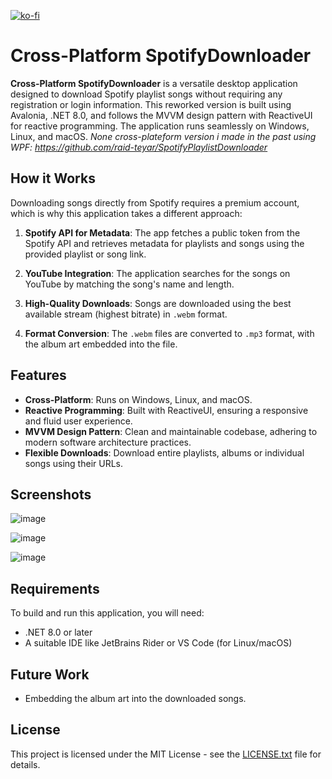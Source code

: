[![ko-fi](https://ko-fi.com/img/githubbutton_sm.svg)](https://ko-fi.com/O5O013MET3)
# Cross-Platform SpotifyDownloader

**Cross-Platform SpotifyDownloader** is a versatile desktop application designed to download Spotify playlist songs without requiring any registration or login information. This reworked version is built using Avalonia, .NET 8.0, and follows the MVVM design pattern with ReactiveUI for reactive programming. The application runs seamlessly on Windows, Linux, and macOS.
*None cross-plateform version i made in the past using WPF: https://github.com/raid-teyar/SpotifyPlaylistDownloader*

## How it Works

Downloading songs directly from Spotify requires a premium account, which is why this application takes a different approach:

1. **Spotify API for Metadata**: The app fetches a public token from the Spotify API and retrieves metadata for playlists and songs using the provided playlist or song link.

2. **YouTube Integration**: The application searches for the songs on YouTube by matching the song's name and length.

3. **High-Quality Downloads**: Songs are downloaded using the best available stream (highest bitrate) in `.webm` format.

4. **Format Conversion**: The `.webm` files are converted to `.mp3` format, with the album art embedded into the file.

## Features

- **Cross-Platform**: Runs on Windows, Linux, and macOS.
- **Reactive Programming**: Built with ReactiveUI, ensuring a responsive and fluid user experience.
- **MVVM Design Pattern**: Clean and maintainable codebase, adhering to modern software architecture practices.
- **Flexible Downloads**: Download entire playlists, albums or individual songs using their URLs.

## Screenshots

![image](https://user-images.githubusercontent.com/63502859/181786212-7db8eeac-dfea-4905-b31b-5b41104a1c71.png)

![image](https://user-images.githubusercontent.com/63502859/181786928-a0574b54-557a-4a65-95ba-5f9aa01a296b.png)

![image](https://user-images.githubusercontent.com/63502859/181787357-ab1a1ffe-ac49-4db5-9223-ca5584120260.png)

## Requirements

To build and run this application, you will need:

- .NET 8.0 or later
- A suitable IDE like JetBrains Rider or VS Code (for Linux/macOS)

## Future Work
- Embedding the album art into the downloaded songs.


## License

This project is licensed under the MIT License - see the [LICENSE.txt](LICENSE.txt) file for details.
